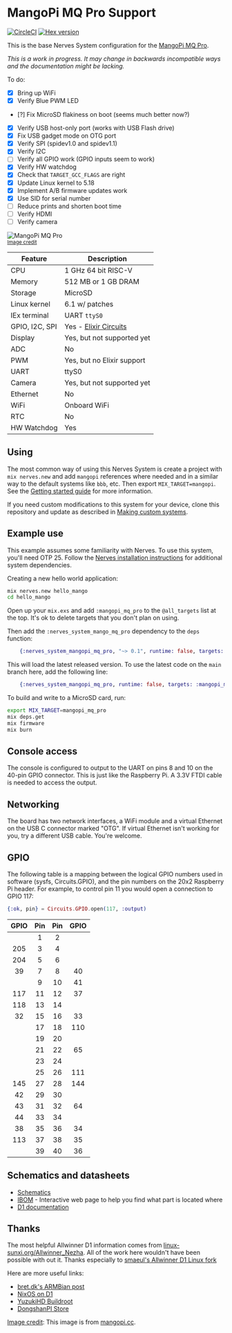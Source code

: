 # MangoPi MQ Pro Support

[![CircleCI](https://circleci.com/gh/fhunleth/nerves_system_mangopi_mq_pro.svg?style=svg)](https://circleci.com/gh/fhunleth/nerves_system_mangopi_mq_pro)
[![Hex version](https://img.shields.io/hexpm/v/nerves_system_mangopi_mq_pro.svg "Hex version")](https://hex.pm/packages/nerves_system_mangopi_mq_pro)

This is the base Nerves System configuration for the [MangoPi MQ Pro](#mangopi).

*This is a work in progress. It may change in backwards incompatible ways and the documentation might be lacking.*

To do:

- [x] Bring up WiFi
- [x] Verify Blue PWM LED
- [?] Fix MicroSD flakiness on boot (seems much better now?)
- [x] Verify USB host-only port (works with USB Flash drive)
- [x] Fix USB gadget mode on OTG port
- [x] Verify SPI (spidev1.0 and spidev1.1)
- [x] Verify I2C
- [ ] Verify all GPIO work (GPIO inputs seem to work)
- [x] Verify HW watchdog
- [x] Check that `TARGET_GCC_FLAGS` are right
- [x] Update Linux kernel to 5.18
- [x] Implement A/B firmware updates work
- [x] Use SID for serial number
- [ ] Reduce prints and shorten boot time
- [ ] Verify HDMI
- [ ] Verify camera

![MangoPi MQ Pro](assets/images/mq-pro-pink-t.png)
<br><sup>[Image credit](#mangopi)</sup>

| Feature              | Description                     |
| -------------------- | ------------------------------- |
| CPU                  | 1 GHz 64 bit RISC-V             |
| Memory               | 512 MB or 1 GB DRAM             |
| Storage              | MicroSD                         |
| Linux kernel         | 6.1 w/ patches                  |
| IEx terminal         | UART `ttyS0`                    |
| GPIO, I2C, SPI       | Yes - [Elixir Circuits](https://github.com/elixir-circuits) |
| Display              | Yes, but not supported yet      |
| ADC                  | No                              |
| PWM                  | Yes, but no Elixir support      |
| UART                 | ttyS0                           |
| Camera               | Yes, but not supported yet      |
| Ethernet             | No                              |
| WiFi                 | Onboard WiFi                    |
| RTC                  | No                              |
| HW Watchdog          | Yes                             |

## Using

The most common way of using this Nerves System is create a project with `mix
nerves.new` and add `mangopi` references where needed and in a similar way
to the default systems like `bbb`, etc. Then export `MIX_TARGET=mangopi`.
See the [Getting started
guide](https://hexdocs.pm/nerves/getting-started.html#creating-a-new-nerves-app)
for more information.

If you need custom modifications to this system for your device, clone this
repository and update as described in [Making custom
systems](https://hexdocs.pm/nerves/customizing-systems.html).

## Example use

This example assumes some familiarity with Nerves. To use this system, you'll
need OTP 25. Follow the [Nerves installation
instructions](https://github.com/nerves-project/nerves/blob/main/docs/Installation.md)
for additional system dependencies.

Creating a new hello world application:

```sh
mix nerves.new hello_mango
cd hello_mango
```

Open up your `mix.exs` and add `:mangopi_mq_pro` to the `@all_targets` list at
the top. It's ok to delete targets that you don't plan on using.

Then add the `:nerves_system_mango_mq_pro` dependency to the `deps` function:

```elixir
    {:nerves_system_mangopi_mq_pro, "~> 0.1", runtime: false, targets: :mangopi_mq_pro},
```

This will load the latest released version. To use the latest code on the `main`
branch here, add the following line:

```elixir
    {:nerves_system_mangopi_mq_pro, runtime: false, targets: :mangopi_mq_pro, nerves: [compile: true], git: "https://github.com/fhunleth/nerves_system_mangopi_mq_pro", branch: "main"}
```

To build and write to a MicroSD card, run:

```sh
export MIX_TARGET=mangopi_mq_pro
mix deps.get
mix firmware
mix burn
```

## Console access

The console is configured to output to the UART on pins 8 and 10 on the 40-pin
GPIO connector. This is just like the Raspberry Pi. A 3.3V FTDI cable is needed
to access the output.

## Networking

The board has two network interfaces, a WiFi module and a virtual Ethernet on
the USB C connector marked "OTG". If virtual Ethernet isn't working for you, try
a different USB cable. You're welcome.

## GPIO

The following table is a mapping between the logical GPIO numbers used in
software (sysfs, Circuits.GPIO), and the pin numbers on the 20x2 Raspberry Pi
header. For example, to control pin 11 you would open a connection to GPIO 117:

```elixir
{:ok, pin} = Circuits.GPIO.open(117, :output)
```

| GPIO | Pin | Pin | GPIO |
| :--: | :-: | :-: | :--: |
|      | 1   | 2   |      |
| 205  | 3   | 4   |      |
| 204  | 5   | 6   |      |
| 39   | 7   | 8   | 40   |
|      | 9   | 10  | 41   |
| 117  | 11  | 12  | 37   |
| 118  | 13  | 14  |      |
| 32   | 15  | 16  | 33   |
|      | 17  | 18  | 110  |
|      | 19  | 20  |      |
|      | 21  | 22  | 65   |
|      | 23  | 24  |      |
|      | 25  | 26  | 111  |
| 145  | 27  | 28  | 144  |
| 42   | 29  | 30  |      |
| 43   | 31  | 32  | 64   |
| 44   | 33  | 34  |      |
| 38   | 35  | 36  | 34   |
| 113  | 37  | 38  | 35   |
|      | 39  | 40  | 36   |

## Schematics and datasheets

* [Schematics](https://mangopi.cc/_media/mq-pro-sch-v12.pdf)
* [IBOM](https://mangopi.cc/_media/mq-pro-v12-ibom.html) - Interactive web page
  to help you find what part is located where
* [D1 documentation](https://github.com/mangopi-sbc/MQ-Pro/tree/main/3.Docs)

## Thanks

The most helpful Allwinner D1 information comes from
[linux-sunxi.org/Allwinner_Nezha](https://linux-sunxi.org/Allwinner_Nezha). All
of the work here wouldn't have been possible with out it. Thanks especially to
[smaeul's Allwinner D1 Linux fork](https://github.com/smaeul/linux/tree/riscv/d1-wip/arch/riscv)

Here are more useful links:

* [bret.dk's ARMBian post](https://bret.dk/armbian-on-the-mangopi-mq-pro/)
* [NixOS on D1](https://github.com/chuangzhu/nixos-sun20iw1p1)
* [YuzukiHD Buildroot](https://github.com/YuzukiHD/Buildroot-YuzukiSBC)
* [DongshanPI Store](https://www.aliexpress.com/item/3256803971669780.html)

[Image credit](#mangopi): This image is from [mangopi.cc](https://mangopi.cc/mangopi_mqpro).

